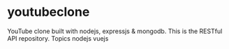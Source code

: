 # youtubeclone
YouTube clone built with nodejs, expressjs &amp; mongodb. This is the RESTful API repository.  Topics nodejs vuejs 
